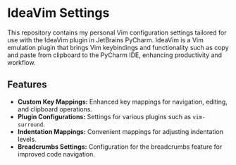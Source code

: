 # IdeaVim Settings

This repository contains my personal Vim configuration settings tailored for use with the IdeaVim plugin in JetBrains PyCharm. IdeaVim is a Vim emulation plugin that brings Vim keybindings and functionality such as copy and paste from clipboard to the PyCharm IDE, enhancing productivity and workflow.

## Features

- **Custom Key Mappings:** Enhanced key mappings for navigation, editing, and clipboard operations.
- **Plugin Configurations:** Settings for various plugins such as `vim-surround`.
- **Indentation Mappings:** Convenient mappings for adjusting indentation levels.
- **Breadcrumbs Settings:** Configuration for the breadcrumbs feature for improved code navigation.
